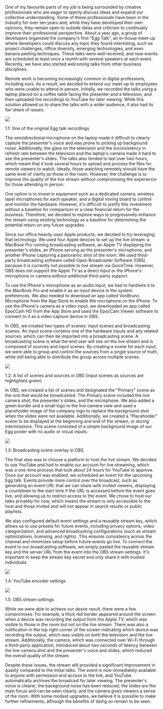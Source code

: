 
One of my favourite parts of my job is being surrounded by creative professionals who are eager to openly discuss ideas and expand our collective understanding. Some of these professionals have been in the industry for over ten years and, while they have developed their own opinions, they remain open to outside ideas and criticism to continually improve their professional perspective. About a year ago, a group of developers organized the company's first "Egg Talk", an in-house meet-up where developers could discuss any topic they found interesting, such as project challenges, office diversity, emerging technologies, and even banana peeling techniques. These talks were well received, and now events are scheduled at least once a month with several speakers at each event. Recently, we have also started welcoming talks from other business disciplines.


Remote work is becoming increasingly common in digital professions, including ours. As a result, we decided to extend our meet-up to employees who were unable to attend in person. Initially, we recorded the talks using a laptop placed on a coffee table facing the presenter and a television, and then uploaded the recordings to YouTube for later viewing. While this solution allowed us to share the talks with a wider audience, it also had its fair share of issues.


![](https://s3.us-west-2.amazonaws.com/secure.notion-static.com/d68f5c8b-095b-4cea-b46c-f127439468c2/livestream-presentation.jpg?X-Amz-Algorithm=AWS4-HMAC-SHA256&X-Amz-Content-Sha256=UNSIGNED-PAYLOAD&X-Amz-Credential=AKIAT73L2G45EIPT3X45%2F20230102%2Fus-west-2%2Fs3%2Faws4_request&X-Amz-Date=20230102T213645Z&X-Amz-Expires=3600&X-Amz-Signature=4d612b27046988f90dfa4a8fab928b38c17038c5a082f5ec25a09a8e49e3e60c&X-Amz-SignedHeaders=host&x-id=GetObject)


1.1: One of the original Egg talk recordings


The omnidirectional microphone on the laptop made it difficult to clearly capture the presenter's voice and was prone to picking up background noise. Additionally, the glare on the television and the inconsistency in refresh rate between the television and the laptop's camera made it hard to see the presenter's slides. The talks also tended to last over two hours, which meant that it took several hours to upload and process the files for remote viewers to watch. Ideally, those watching remotely should have the same level of clarity as those in the room. However, the challenge is to improve the quality of the live stream without compromising the experience for those attending in person.


One option is to invest in equipment such as a dedicated camera, wireless lapel microphones for each speaker, and a digital mixing board to control and monitor the hardware. However, it's difficult to justify this investment without a baseline for comparison or a clear financial return for the business. Therefore, we decided to explore ways to progressively enhance the stream using existing technology as a baseline for determining the potential return on any future upgrades.


Since our office heavily uses Apple products, we decided to try leveraging that technology. We used four Apple devices to set up the live stream: a MacBook Pro running broadcasting software, an Apple TV displaying the presenter's slides, an iPhone serving as the presenter's microphone, and another iPhone capturing a panoramic shot of the room. We used third-party broadcasting software called Open Broadcaster Software (OBS) because it is currently not possible to live stream via QuickTime. However, OBS does not support the Apple TV as a direct input or the iPhone's microphone or camera without additional third-party support. 


To use the iPhone's microphone as an audio input, we had to hardwire it to the MacBook Pro and enable it as an input device in the system preferences. We also needed to download an app called VonBruno Microphone from the App Store to enable the microphone on the iPhone. To use the iPhone's camera as a video input, we downloaded an app called EpocCam HD from the App Store and used the EpocCam Viewer software to connect to it as a video capture device in OBS.


In OBS, we created two types of scenes: input scenes and broadcasting scenes. An input scene contains one of the hardware inputs and any related sources, which can then be imported into a broadcasting scene. A broadcasting scene is what the end user will see on the live stream and is composed of sources and input scenes. By creating a scene for each input, we were able to group and control the sources from a single source of truth, while still being able to distribute the group across multiple scenes.


![](https://s3.us-west-2.amazonaws.com/secure.notion-static.com/0dcc46e2-8a42-4fe4-a023-75247cfe68da/livestream-config-options.jpg?X-Amz-Algorithm=AWS4-HMAC-SHA256&X-Amz-Content-Sha256=UNSIGNED-PAYLOAD&X-Amz-Credential=AKIAT73L2G45EIPT3X45%2F20230102%2Fus-west-2%2Fs3%2Faws4_request&X-Amz-Date=20230102T213645Z&X-Amz-Expires=3600&X-Amz-Signature=77f77a97d50a31b1ca4311f556ef18405f4f161e4255457f7baa1b325a4861cd&X-Amz-SignedHeaders=host&x-id=GetObject)


1.2: A list of scenes and sources in OBS (input scenes as sources are highlighted green)


In OBS, we created a list of scenes and designated the "Primary" scene as the one that would be broadcasted. The Primary scene included the live camera shot, the presenter's slides, and the microphone. We also added a green border and a small logo to the live camera view and used a placeholder image of the company logo to replace the background shot when the slides were not available. Additionally, we created a "Placeholder" scene to be displayed at the beginning and end of the stream, or during intermissions. This scene consisted of a simple background image of our Egg poster with no audio or visual inputs.


![](https://s3.us-west-2.amazonaws.com/secure.notion-static.com/fa032e5f-38ec-489c-9e2d-07c8782b8aa3/livestream-overlay.jpg?X-Amz-Algorithm=AWS4-HMAC-SHA256&X-Amz-Content-Sha256=UNSIGNED-PAYLOAD&X-Amz-Credential=AKIAT73L2G45EIPT3X45%2F20230102%2Fus-west-2%2Fs3%2Faws4_request&X-Amz-Date=20230102T213645Z&X-Amz-Expires=3600&X-Amz-Signature=34dbdcd1763012026ed645740fd14a7a3efa95f449bc003191f4d25e1bab2f69&X-Amz-SignedHeaders=host&x-id=GetObject)


1.3: Broadcasting scene overlay in OBS


The final step was to choose a platform to host the live stream. We decided to use YouTube and had to enable our account for live streaming, which was a one-time process that took about 24 hours for YouTube to approve. Once our account was enabled, we scheduled an event for the upcoming Egg talk. Events provide more control over the broadcast, such as generating an event URL that we can share with invited viewers, displaying a countdown to the start time if the URL is accessed before the event goes live, and allowing us to restrict access to the event. We chose to host our talks privately for now, which means the stream is only accessible to the host and those invited and will not appear in search results or public playlists. 


We also configured default event settings and a reusable stream key, which allows us to use presets for future events, including privacy options, video categorization, and advanced broadcasting configurations (such as stream optimizations, licensing, and rights). This ensures consistency across the channel and minimizes setup before future events go live. To connect the event to our broadcasting software, we simply pasted the reusable stream key and the server URL from the event into the OBS stream settings. It's important to keep the stream key secret and only share it with trusted individuals.


![](https://s3.us-west-2.amazonaws.com/secure.notion-static.com/460016fa-0b96-4885-a596-a3c8dcb73d4b/livestream-encoder-settings.jpg?X-Amz-Algorithm=AWS4-HMAC-SHA256&X-Amz-Content-Sha256=UNSIGNED-PAYLOAD&X-Amz-Credential=AKIAT73L2G45EIPT3X45%2F20230102%2Fus-west-2%2Fs3%2Faws4_request&X-Amz-Date=20230102T213645Z&X-Amz-Expires=3600&X-Amz-Signature=58cdfd348a8cffda045426fb2834394ebe1162c86835e245ff3c3fd7e83487b2&X-Amz-SignedHeaders=host&x-id=GetObject)


1.4: YouTube encoder settings


![](https://s3.us-west-2.amazonaws.com/secure.notion-static.com/277c08a6-c70a-4eea-b2d5-ce903b75fb9a/livestream-encoder-selection.jpg?X-Amz-Algorithm=AWS4-HMAC-SHA256&X-Amz-Content-Sha256=UNSIGNED-PAYLOAD&X-Amz-Credential=AKIAT73L2G45EIPT3X45%2F20230102%2Fus-west-2%2Fs3%2Faws4_request&X-Amz-Date=20230102T213645Z&X-Amz-Expires=3600&X-Amz-Signature=abe911bad133f908f540131a92240f504501e5299f4284f9ecc2eaf215e65995&X-Amz-SignedHeaders=host&x-id=GetObject)


1.5: OBS stream settings


While we were able to achieve our desire result, there were a few compromises. For example, a thick red border appeared around the screen when a device was recording the output from the Apple TV, which was visible to those in the room but not on the live stream. There was also a notification in the top right corner of the screen indicating which device was recording the output, which was visible on both the television and the live stream. Additionally, the camera, which was connected over Wi-Fi through a third-party application, introduced about two seconds of latency between the live camera shot and the presenter's voice and slides, which reduced the overall quality of the stream.


Despite these issues, the stream still provided a significant improvement in quality compared to the initial talks. The event is now immediately available to anyone with permission and access to the link, and YouTube automatically archives the broadcast for later viewing. The presenter's voice is clearer, the background noise has been reduced, the slides are the main focus and can be seen clearly, and the camera gives viewers a sense of the room. With some modest upgrades, we believe it is possible to make further refinements, although the benefits of doing so remain to be seen.

